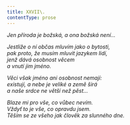 ```yaml
---
title: XXVII\.
contentType: prose
---
```


<section>

_Jen příroda je božská, a ona božská není…_

</section>

<section>

_Jestliže o ní občas mluvím jako o bytosti,  
pak proto, že musím mluvit jazykem lidí,  
jenž dává osobnost věcem  
a vnutí jim jméno._

</section>

<section>

_Věci však jméno ani osobnost nemají:  
existují, a nebe je veliké a země širá  
a naše srdce ne větší než pěst…_

</section>

<section>

_Blaze mi pro vše, co vůbec nevím.  
Vždyť to je vše, co opravdu jsem.  
Těším se ze všeho jak člověk za slunného dne._

</section>
